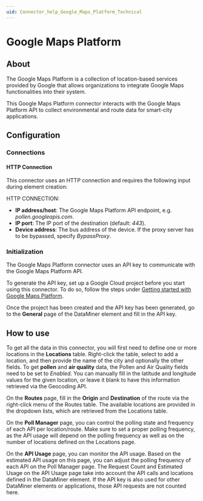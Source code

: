 ```yaml
---
uid: Connector_help_Google_Maps_Platform_Technical
---
```


# Google Maps Platform

## About

The Google Maps Platform is a collection of location-based services provided by Google that allows organizations to integrate Google Maps functionalities into their system.

This Google Maps Platform connector interacts with the Google Maps Platform API to collect environmental and route data for smart-city applications.

## Configuration

### Connections

#### HTTP Connection

This connector uses an HTTP connection and requires the following input during element creation:

HTTP CONNECTION:

- **IP address/host**: The Google Maps Platform API endpoint, e.g. *pollen.googleapis.com*.
- **IP port**: The IP port of the destination (default: *443*).
- **Device address**: The bus address of the device. If the proxy server has to be bypassed, specify *BypassProxy*.

### Initialization

The Google Maps Platform connector uses an API key to communicate with the Google Maps Platform API.

To generate the API key, set up a Google Cloud project before you start using this connector. To do so, follow the steps under [Getting started with Google Maps Platform](https://developers.google.com/maps/get-started?hl=en).

Once the project has been created and the API key has been generated, go to the **General** page of the DataMiner element and fill in the API key.

## How to use

To get all the data in this connector, you will first need to define one or more locations in the **Locations** table. Right-click the table, select to add a location, and then provide the name of the city and optionally the other fields. To get **pollen** and **air quality** data, the Pollen and Air Quality fields need to be set to *Enabled*. You can manually fill in the latitude and longitude values for the given location, or leave it blank to have this information retrieved via the Geocoding API.

On the **Routes** page, fill in the **Origin** and **Destination** of the route via the right-click menu of the Routes table. The available locations are provided in the dropdown lists, which are retrieved from the Locations table.

On the **Poll Manager** page, you can control the polling state and frequency of each API per location/route. Make sure to set a proper polling frequency, as the API usage will depend on the polling frequency as well as on the number of locations defined on the Locations page.

On the **API Usage** page, you can monitor the API usage. Based on the estimated API usage on this page, you can adjust the polling frequency of each API on the Poll Manager page. The Request Count and Estimated Usage on the API Usage page take into account the API calls and locations defined in the DataMiner element. If the API key is also used for other DataMiner elements or applications, those API requests are not counted here.
